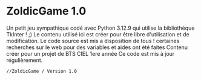 # ZoldicGame 1.0
Un petit jeu sympathique codé avec Python 3.12.9 qui utilise la bibliothèque TkInter ! ;)
Le contenu utilisé ici est créer pour être libre d'utilisation et de modification. Le code source est mis a disposition de tous !
certaines recherches sur le web pour des variables et aides ont été faites
Contenu créer pour un projet de BTS CIEL 1ere année
Ce code est mis à jour régulièrement.
    
    //ZoldicGame / Version 1.0
